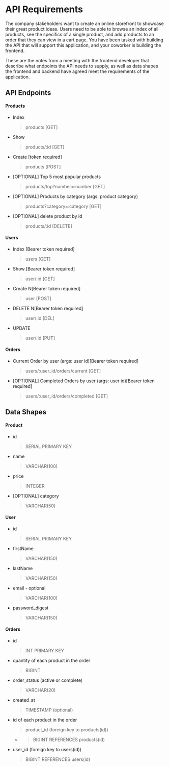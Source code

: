 # API Requirements

The company stakeholders want to create an online storefront to showcase their great product ideas. Users need to be able to browse an index of all products, see the specifics of a single product, and add products to an order that they can view in a cart page. You have been tasked with building the API that will support this application, and your coworker is building the frontend.

These are the notes from a meeting with the frontend developer that describe what endpoints the API needs to supply, as well as data shapes the frontend and backend have agreed meet the requirements of the application.

## API Endpoints

#### Products

- Index
  > products [GET]
- Show
  > products/:id [GET]
- Create [token required]
  > products [POST]
- [OPTIONAL] Top 5 most popular products
  > products/top?number=:number [GET]
- [OPTIONAL] Products by category (args: product category)
  > products?category=:category [GET]
- [OPTIONAL] delete product by id
  > products/:id [DELETE]

#### Users

- Index [Bearer token required]

  > users [GET]

- Show [Bearer token required]
  > user/:id [GET]
- Create N[Bearer token required]
  > user [POST]
- DELETE N[Bearer token required]
  > user/:id [DEL]
- UPDATE
  > user/:id [PUT]

#### Orders

- Current Order by user (args: user id)[Bearer token required]
  > users/:user_id/orders/current [GET]
- [OPTIONAL] Completed Orders by user (args: user id)[Bearer token required]
  > users/:user_id/orders/completed [GET]

## Data Shapes

#### Product

- id
  > SERIAL PRIMARY KEY
- name
  > VARCHAR(100)
- price
  > INTEGER
- [OPTIONAL] category
  > VARCHAR(50)

#### User

- id
  > SERIAL PRIMARY KEY
- firstName
  > VARCHAR(150)
- lastName
  > VARCHAR(150)
- email - optional
  > VARCHAR(100)
- password_digest
  > VARCHAR(150)

#### Orders

- id
  > INT PRIMARY KEY
- quantity of each product in the order
  > BIGINT
- order_status (active or complete)
  > VARCHAR(20)
- created_at
  > TIMESTAMP (optional)
- id of each product in the order
  > product_id (foreign key to products(id))
  - > BIGINT REFERENCES products(id)
- user_id (foreign key to users(id))
  > BIGINT REFERENCES users(id)
